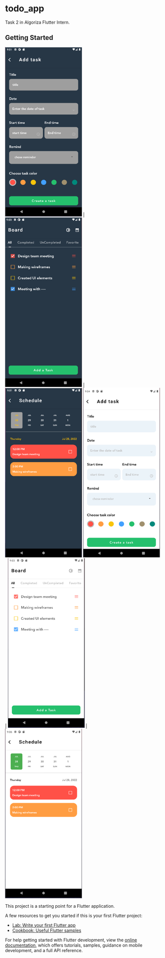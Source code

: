# todo_app

Task 2 in Algoriza Flutter Intern.

## Getting Started

<img src="add.PNG" width="250" height="550"> | <img src="b.PNG" width="250" height="550"> | <img src="sc.PNG" width="250" height="550">
<img src="add2.PNG" width="250" height="550"> | <img src="b2.PNG" width="250" height="550"> | <img src="sc2.PNG" width="250" height="550">


This project is a starting point for a Flutter application.

A few resources to get you started if this is your first Flutter project:

- [Lab: Write your first Flutter app](https://docs.flutter.dev/get-started/codelab)
- [Cookbook: Useful Flutter samples](https://docs.flutter.dev/cookbook)

For help getting started with Flutter development, view the
[online documentation](https://docs.flutter.dev/), which offers tutorials,
samples, guidance on mobile development, and a full API reference.
